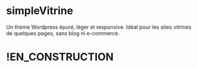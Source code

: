 # simpleVitrine
Un thème Wordpress épuré, léger et responsive. Idéal pour les sites vitrines de quelques pages, sans blog ni e-commerce.

# !EN_CONSTRUCTION

